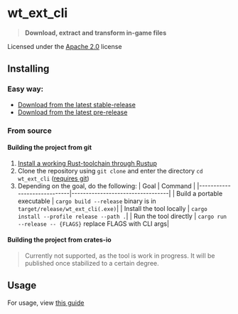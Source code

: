 # wt_ext_cli
>**Download, extract and transform in-game files**

Licensed under the [Apache 2.0](https://github.com/Warthunder-Open-Source-Foundation/wt_blk/blob/master/LICENSE) license

## Installing
### Easy way:
- [Download from the latest stable-release](https://github.com/Warthunder-Open-Source-Foundation/wt_ext_cli/releases?q=prerelease:false)
- [Download from the latest pre-release](https://github.com/Warthunder-Open-Source-Foundation/wt_ext_cli/releases?q=prerelease:true)

### From source
#### Building the project from git
1. <a href="https://www.rust-lang.org/tools/install">Install a working Rust-toolchain through Rustup</a>
2. Clone the repository  using `git clone` and enter the directory `cd wt_ext_cli` ([requires git](https://github.com/git-guides/install-git))
3. Depending on the goal, do the following:
   | Goal                        | Command                          |
   |-----------------------------|----------------------------------|
   | Build a portable executable | `cargo build --release` binary is in `target/release/wt_ext_cli(.exe)`|
   | Install the tool locally    | `cargo install --profile release --path .`|
   | Run the tool directly       | `cargo run --release -- {FLAGS}` replace FLAGS with CLI args|

#### Building the project from crates-io
>Currently not supported, as the tool is work in progress. It will be published once stabilized to a certain degree.

## Usage
For usage, view [this guide](https://github.com/Warthunder-Open-Source-Foundation/wt_ext_cli/blob/master/usage_manual.md)
